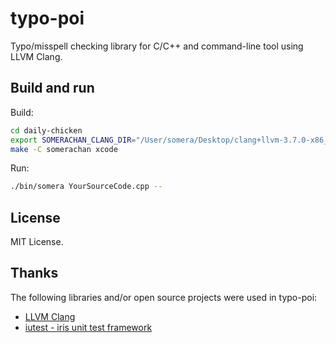 # typo-poi

Typo/misspell checking library for C/C++ and command-line tool using LLVM Clang.

## Build and run

Build:

```sh
cd daily-chicken
export SOMERACHAN_CLANG_DIR="/User/somera/Desktop/clang+llvm-3.7.0-x86_64-apple-darwin"
make -C somerachan xcode
```

Run:

```sh
./bin/somera YourSourceCode.cpp --
```

## License

MIT License.

## Thanks

The following libraries and/or open source projects were used in typo-poi:

* [LLVM Clang](http://clang.llvm.org/)
* [iutest - iris unit test framework](https://github.com/srz-zumix/iutest)
